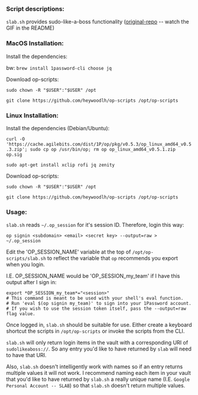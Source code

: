 ### Script descriptions:

`slab.sh` provides sudo-like-a-boss functionality ([original-repo](https://github.com/ravenac95/sudolikeaboss) -- watch the GIF in the README)


### MacOS Installation:

Install the dependencies:

bw: `brew install 1password-cli choose jq`


Download op-scripts:

`sudo chown -R "$USER":"$USER" /opt`

`git clone https://github.com/heywoodlh/op-scripts /opt/op-scripts`



### Linux Installation:

Install the dependencies (Debian/Ubuntu): 

`curl -O 'https://cache.agilebits.com/dist/1P/op/pkg/v0.5.3/op_linux_amd64_v0.5.3.zip'; sudo cp op /usr/bin/op; rm op op_linux_amd64_v0.5.1.zip op.sig`

`sudo apt-get install xclip rofi jq zenity`


Download op-scripts:

`sudo chown -R "$USER":"$USER" /opt`

`git clone https://github.com/heywoodlh/op-scripts /opt/op-scripts`



### Usage:


`slab.sh` reads `~/.op_session` for it's session ID. Therefore, login this way:

`op signin <subdomain> <email> <secret key> --output=raw > ~/.op_session`


Edit the 'OP_SESSION_NAME' variable at the top of `/opt/op-scripts/slab.sh` to reflect the variable that `op` recommends you export when you login.

I.E. OP_SESSION_NAME would be 'OP_SESSION_my_team' if I have this output after I sign in:

```
export *OP_SESSION_my_team*="<session>"
# This command is meant to be used with your shell's eval function.
# Run 'eval $(op signin my_team)' to sign into your 1Password account.
# If you wish to use the session token itself, pass the --output=raw flag value. 
```



Once logged in, `slab.sh` should be suitable for use. Either create a keyboard shortcut the scripts in `/opt/op-scripts` or invoke the scripts from the CLI.

`slab.sh` will only return login items in the vault with a corresponding URI of `sudolikeaboss://`. So any entry you'd like to have returned by `slab` will need to have that URI. 

Also, `slab.sh` doesn't intelligently work with names so if an entry returns multiple values it will not work. I recommend naming each item in your vault that you'd like to have returned by `slab.sh` a really unique name (I.E. `Google Personal Account -- SLAB`) so that `slab.sh` doesn't return multiple values.

